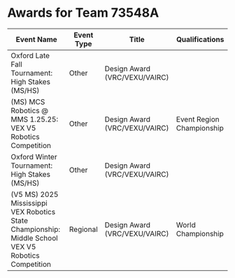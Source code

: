 # Awards for Team 73548A

| Event Name | Event Type | Title | Qualifications |
|------------|------------|-------|----------------|
| Oxford Late Fall Tournament: High Stakes (MS/HS) | Other | Design Award (VRC/VEXU/VAIRC) |  |
| (MS) MCS Robotics @ MMS 1.25.25: VEX V5 Robotics Competition | Other | Design Award (VRC/VEXU/VAIRC) | Event Region Championship |
| Oxford Winter Tournament: High Stakes (MS/HS) | Other | Design Award (VRC/VEXU/VAIRC) |  |
| (V5 MS) 2025 Mississippi VEX Robotics State Championship: Middle School VEX V5 Robotics Competition | Regional | Design Award (VRC/VEXU/VAIRC) | World Championship |
